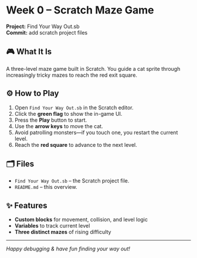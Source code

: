 # Week 0 – Scratch Maze Game

**Project:** Find Your Way Out.sb  
**Commit:** add scratch project files

## 🎮 What It Is
A three-level maze game built in Scratch. You guide a cat sprite through increasingly tricky mazes to reach the red exit square.

## ⚙️ How to Play
1. Open `Find Your Way Out.sb` in the Scratch editor.
2. Click the **green flag** to show the in-game UI.
3. Press the **Play** button to start.
4. Use the **arrow keys** to move the cat.
5. Avoid patrolling monsters—if you touch one, you restart the current level.
6. Reach the **red square** to advance to the next level.

## 🗂️ Files
- `Find Your Way Out.sb` – the Scratch project file.
- `README.md` – this overview.

## ✨ Features
- **Custom blocks** for movement, collision, and level logic  
- **Variables** to track current level  
- **Three distinct mazes** of rising difficulty  

---

*Happy debugging & have fun finding your way out!*  

